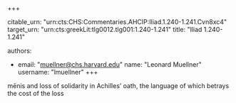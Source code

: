 +++


citable_urn: "urn:cts:CHS:Commentaries.AHCIP:Iliad.1.240-1.241.Cvn8xc4"
target_urn: "urn:cts:greekLit:tlg0012.tlg001:1.240-1.241"
title: "Iliad 1.240-1.241"

authors:
- email: "muellner@chs.harvard.edu"
  name: "Leonard Muellner"
  username: "lmuellner"
+++

<p>mēnis and loss of solidarity in Achilles’ oath, the language of which betrays the cost of the loss</p>